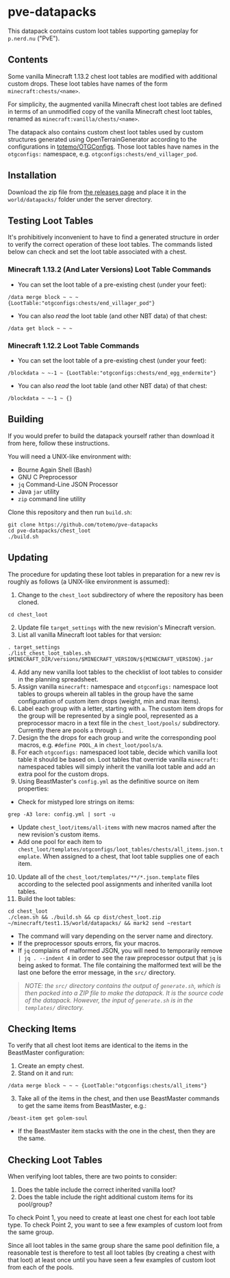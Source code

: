 pve-datapacks
=============
This datapack contains custom loot tables supporting gameplay for `p.nerd.nu`
("PvE").


Contents
--------
Some vanilla Minecraft 1.13.2 chest loot tables are modified with additional
custom drops. These loot tables have names of the form
`minecraft:chests/<name>`.

For simplicity, the augmented vanilla Minecraft chest loot tables are defined
in terms of an unmodified copy of the vanilla Minecraft chest loot tables,
renamed as `minecraft:vanilla/chests/<name>`.

The datapack also contains custom chest loot tables used by custom structures
generated using OpenTerrainGenerator according to the configurations in
[totemo/OTGConfigs](https://github.com/totemo/OTGConfigs). Those loot tables
have names in the `otgconfigs:` namespace, e.g.
`otgconfigs:chests/end_villager_pod`.


Installation
------------
Download the zip file from [the releases page](https://github.com/totemo/pve-datapacks/releases)
and place it in the `world/datapacks/` folder under the server directory.


Testing Loot Tables
-------------------
It's prohibitively inconvenient to have to find a generated structure in order
to verify the correct operation of these loot tables. The commands listed below
can check and set the loot table associated with a chest.

### Minecraft 1.13.2 (And Later Versions) Loot Table Commands
 * You can set the loot table of a pre-existing chest (under your feet):
```
/data merge block ~ ~ ~ {LootTable:"otgconfigs:chests/end_villager_pod"}
```
 * You can also *read* the loot table (and other NBT data) of that chest:
```
/data get block ~ ~ ~
```
 
### Minecraft 1.12.2 Loot Table Commands
 * You can set the loot table of a pre-existing chest (under your feet):
```
/blockdata ~ ~-1 ~ {LootTable:"otgconfigs:chests/end_egg_endermite"}
```
 * You can also *read* the loot table (and other NBT data) of that chest:
```
/blockdata ~ ~-1 ~ {}
```


Building
--------
If you would prefer to build the datapack yourself rather than download it from
here, follow these instructions.

You will need a UNIX-like environment with:

 * Bourne Again Shell (Bash)
 * GNU C Preprocessor
 * `jq` Command-Line JSON Processor
 * Java `jar` utility
 * `zip` command line utility
 
Clone this repository and then run `build.sh`:
```
git clone https://github.com/totemo/pve-datapacks
cd pve-datapacks/chest_loot
./build.sh
```


Updating
--------
The procedure for updating these loot tables in preparation for a new rev is roughly as follows (a UNIX-like environment is assumed):

 1. Change to the `chest_loot` subdirectory of where the repository has been cloned.
```
cd chest_loot
```
 2. Update file `target_settings` with the new revision's Minecraft version.
 3. List all vanilla Minecraft loot tables for that version:
```
. target_settings
./list_chest_loot_tables.sh $MINECRAFT_DIR/versions/$MINECRAFT_VERSION/${MINECRAFT_VERSION}.jar
```
 4. Add any new vanilla loot tables to the checklist of loot tables to consider in the planning spreadsheet.
 1. Assign vanilla `minecraft:` namespace and `otgconfigs:` namespace loot tables to groups wherein all tables in the group have the same configuration of custom item drops (weight, min and max items).
 1. Label each group with a letter, starting with `a`. The custom item drops for the group will be represented by a single pool, represented as a preprocessor macro in a text file in the `chest_loot/pools/` subdirectory. Currently there are pools `a` through `i`.
 1. Design the the drops for each group and write the corresponding pool macros, e.g. `#define POOL_A` in `chest_loot/pools/a`.
 1. For each `otgconfigs:` namespaced loot table, decide which vanilla loot table it should be based on. Loot tables that override vanilla `minecraft:` namespaced tables will simply inherit the vanilla loot table and add an extra pool for the custom drops.
 1. Using BeastMaster's `config.yml` as the definitive source on item properties:
   * Check for mistyped lore strings on items:
```
grep -A3 lore: config.yml | sort -u
```
   * Update `chest_loot/items/all-items` with new macros named after the new revision's custom items.
   * Add one pool for each item to `chest_loot/templates/otgconfigs/loot_tables/chests/all_items.json.template`. When assigned to a chest, that loot table supplies one of each item.
 10. Update all of the `chest_loot/templates/**/*.json.template` files according to the selected pool assignments and inherited vanilla loot tables.
 1. Build the loot tables:
```
cd chest_loot
./clean.sh && ./build.sh && cp dist/chest_loot.zip ~/minecraft/test1.15/world/datapacks/ && mark2 send ~restart
```
   * The command will vary depending on the server name and directory.
   * If the preprocessor spouts errors, fix your macros.
   * If `jq` complains of malformed JSON, you will need to temporarily remove `| jq . --indent 4` in order to see the raw preprocessor output that `jq` is being asked to format. The file containing the malformed text will be the last one before the error message, in the `src/` directory.
   > *NOTE: the `src/` directory contains the output of `generate.sh`, which is then packed into a ZIP file to make the datapack. It is the source code of the datapack. However, the input of `generate.sh` is in the `templates/` directory.*
 

Checking Items
--------------
To verify that all chest loot items are identical to the items in the BeastMaster configuration:

 1. Create an empty chest.
 2. Stand on it and run:
```
/data merge block ~ ~ ~ {LootTable:"otgconfigs:chests/all_items"}
```
 3. Take all of the items in the chest, and then use BeastMaster commands to get the same items from BeastMaster, e.g.:
```
/beast-item get golem-soul
```
   * If the BeastMaster item stacks with the one in the chest, then they are the same.


Checking Loot Tables
--------------------
When verifying loot tables, there are two points to consider:

 1. Does the table include the correct inherited vanilla loot?
 2. Does the table include the right additional custom items for its pool/group?

To check Point 1, you need to create at least one chest for each loot table type. To check Point 2, you want to see a few examples of custom loot from the same group.

Since all loot tables in the same group share the same pool definition file, a reasonable test is therefore to test all loot tables (by creating a chest with that loot) at least once until you have seen a few examples of custom loot from each of the pools.
